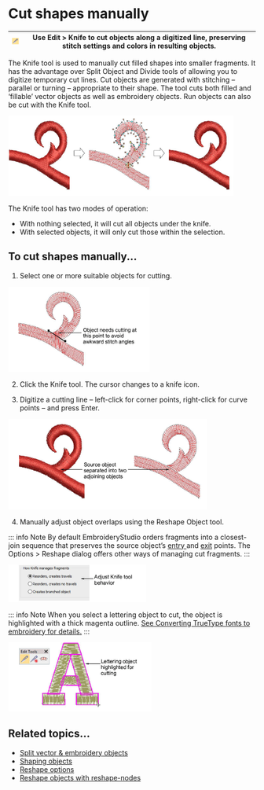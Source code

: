 # Cut shapes manually

| ![Knife.png](assets/Knife.png) | Use Edit > Knife to cut objects along a digitized line, preserving stitch settings and colors in resulting objects. |
| ------------------------------ | ------------------------------------------------------------------------------------------------------------------- |

The Knife tool is used to manually cut filled shapes into smaller fragments. It has the advantage over Split Object and Divide tools of allowing you to digitize temporary cut lines. Cut objects are generated with stitching – parallel or turning – appropriate to their shape. The tool cuts both filled and ‘fillable’ vector objects as well as embroidery objects. Run objects can also be cut with the Knife tool.

![reshape00071.png](assets/reshape00071.png)

The Knife tool has two modes of operation:

- With nothing selected, it will cut all objects under the knife.
- With selected objects, it will only cut those within the selection.

## To cut shapes manually...

1. Select one or more suitable objects for cutting.

![KnifeDetail2.png](assets/KnifeDetail2.png)

2. Click the Knife tool. The cursor changes to a knife icon.

3. Digitize a cutting line – left-click for corner points, right-click for curve points – and press Enter.

![reshape00076.png](assets/reshape00076.png)

4. Manually adjust object overlaps using the Reshape Object tool.

::: info Note
By default EmbroideryStudio orders fragments into a closest-join sequence that preserves the source object’s [entry ](../../glossary/glossary)and [exit](../../glossary/glossary#exit) points. The Options > Reshape dialog offers other ways of managing cut fragments.
:::

![reshape00079.png](assets/reshape00079.png)

::: info Note
When you select a lettering object to cut, the object is highlighted with a thick magenta outline. [See Converting TrueType fonts to embroidery for details.](../../Lettering/lettering_custom/Converting_TrueType_fonts_to_embroidery)
:::

![CutLetter.png](assets/CutLetter.png)

## Related topics...

- [Split vector & embroidery objects](Split_vector_embroidery_objects)
- [Shaping objects](Shaping_objects)
- [Reshape options](../../Setup/settings/Reshape_options)
- [Reshape objects with reshape-nodes](Reshape_objects_with_reshape-nodes)
